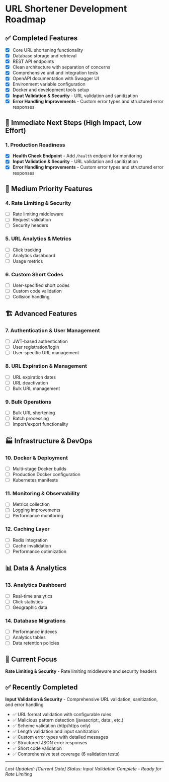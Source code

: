 # URL Shortener Development Roadmap

## ✅ **Completed Features**
- [x] Core URL shortening functionality
- [x] Database storage and retrieval
- [x] REST API endpoints
- [x] Clean architecture with separation of concerns
- [x] Comprehensive unit and integration tests
- [x] OpenAPI documentation with Swagger UI
- [x] Environment variable configuration
- [x] Docker and development tools setup
- [x] **Input Validation & Security** - URL validation and sanitization
- [x] **Error Handling Improvements** - Custom error types and structured error responses

## 🚀 **Immediate Next Steps (High Impact, Low Effort)**

### 1. **Production Readiness**
- [x] **Health Check Endpoint** - Add `/health` endpoint for monitoring
- [x] **Input Validation & Security** - URL validation and sanitization
- [x] **Error Handling Improvements** - Custom error types and structured error responses

## 🔧 **Medium Priority Features**

### 4. **Rate Limiting & Security**
- [ ] Rate limiting middleware
- [ ] Request validation
- [ ] Security headers

### 5. **URL Analytics & Metrics**
- [ ] Click tracking
- [ ] Analytics dashboard
- [ ] Usage metrics

### 6. **Custom Short Codes**
- [ ] User-specified short codes
- [ ] Custom code validation
- [ ] Collision handling

## 🏗️ **Advanced Features**

### 7. **Authentication & User Management**
- [ ] JWT-based authentication
- [ ] User registration/login
- [ ] User-specific URL management

### 8. **URL Expiration & Management**
- [ ] URL expiration dates
- [ ] URL deactivation
- [ ] Bulk URL management

### 9. **Bulk Operations**
- [ ] Bulk URL shortening
- [ ] Batch processing
- [ ] Import/export functionality

## 🏭 **Infrastructure & DevOps**

### 10. **Docker & Deployment**
- [ ] Multi-stage Docker builds
- [ ] Production Docker configuration
- [ ] Kubernetes manifests

### 11. **Monitoring & Observability**
- [ ] Metrics collection
- [ ] Logging improvements
- [ ] Performance monitoring

### 12. **Caching Layer**
- [ ] Redis integration
- [ ] Cache invalidation
- [ ] Performance optimization

## 📊 **Data & Analytics**

### 13. **Analytics Dashboard**
- [ ] Real-time analytics
- [ ] Click statistics
- [ ] Geographic data

### 14. **Database Migrations**
- [ ] Performance indexes
- [ ] Analytics tables
- [ ] Data retention policies

## 🎯 **Current Focus**
**Rate Limiting & Security** - Rate limiting middleware and security headers

## ✅ **Recently Completed**
**Input Validation & Security** - Comprehensive URL validation, sanitization, and error handling
- ✅ URL format validation with configurable rules
- ✅ Malicious pattern detection (javascript:, data:, etc.)
- ✅ Scheme validation (http/https only)
- ✅ Length validation and input sanitization
- ✅ Custom error types with detailed messages
- ✅ Structured JSON error responses
- ✅ Short code validation
- ✅ Comprehensive test coverage (6 validation tests)

---

*Last Updated: [Current Date]*
*Status: Input Validation Complete - Ready for Rate Limiting*
